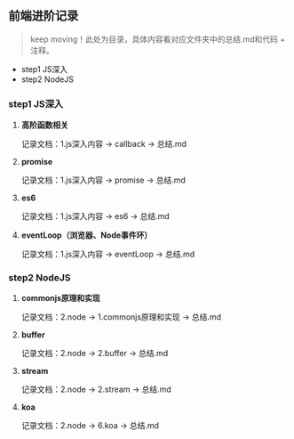 ## 前端进阶记录
> keep moving！此处为目录，具体内容看对应文件夹中的总结.md和代码 + 注释。

- step1 JS深入
- step2 NodeJS

### step1 JS深入
1. **高阶函数相关**

   记录文档：1.js深入内容 -> callback -> 总结.md

2. **promise**

   记录文档：1.js深入内容 -> promise -> 总结.md

3. **es6** 

   记录文档：1.js深入内容 -> es6 -> 总结.md

4. **eventLoop（浏览器、Node事件环）**

   记录文档：1.js深入内容 -> eventLoop -> 总结.md

### step2 NodeJS

1. **commonjs原理和实现**

   记录文档：2.node -> 1.commonjs原理和实现 -> 总结.md

2. **buffer**

   记录文档：2.node -> 2.buffer -> 总结.md

4. **stream**

   记录文档：2.node -> 2.stream -> 总结.md

6. **koa**

   记录文档：2.node -> 6.koa -> 总结.md

  